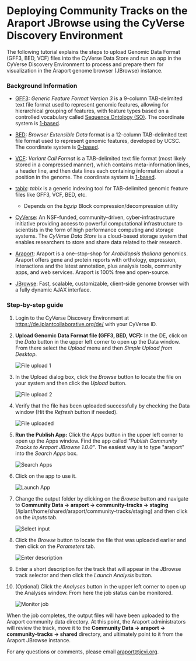 Deploying Community Tracks on the Araport JBrowse using the CyVerse Discovery Environment
=========================================================================================

The following tutorial explains the steps to upload Genomic Data Format (GFF3, BED, VCF) files into the CyVerse Data Store and run an app in the CyVerse Discovery Environment to process and prepare them for visualization in the Araport genome browser (JBrowse) instance.

### Background Information

* [GFF3](http://www.sequenceontology.org/gff3.shtml): _Generic Feature Format Version 3_ is a 9-column TAB-delimited text file format used to represent genomic features, allowing for hierarchical grouping of features, with feature types based on a controlled vocabulary called [Sequence Ontology (SO)](http://www.sequenceontology.org/gff3.shtml). The coordinate system is [1-based](https://www.biostars.org/p/84686/).

* [BED](https://genome.ucsc.edu/FAQ/FAQformat.html#format1): _Browser Extensible Data_ format is a 12-column TAB-delimited text file format used to represent genomic features, developed by UCSC. The coordinate system is [0-based](https://www.biostars.org/p/84686/).

* [VCF](http://samtools.github.io/hts-specs/VCFv4.1.pdf): _Variant Call Format_ is a TAB-delimited text file format (most likely stored in a compressed manner), which contains meta-information lines, a header line, and then data lines each containing information about a position in the genome. The coordinate system is [1-based](https://www.biostars.org/p/84686/).

* [tabix](http://www.htslib.org/doc/tabix.html): _tabix_ is a generic indexing tool for TAB-delimited genomic feature files like GFF3, VCF, BED, etc.
    * Depends on the _bgzip_ Block compression/decompression utility

* [CyVerse](http://www.cyverse.org/): An NSF-funded, community-driven, cyber-infrastructure initiative providing access to powerful computational infrastructure to scientists in the form of high performance computing and storage systems. The _CyVerse Data Store_ is a cloud-based storage system that enables researchers to store and share data related to their research.

* [Araport](https://www.araport.org/): Araport is a one-stop-shop for _Arabidopsis thaliana_ genomics. Araport offers gene and protein reports with orthology, expression, interactions and the latest annotation, plus analysis tools, community apps, and web services. Araport is 100% free and open-source.

* [JBrowse](http://gmod.org/wiki/JBrowse): Fast, scalable, customizable, client-side genome browser with a fully dynamic AJAX interface.

### Step-by-step guide

1. Login to the CyVerse Discovery Environment at <https://de.iplantcollaborative.org/de/> with your CyVerse ID.

2. **Upload Genomic Data Format file (GFF3, BED, VCF):** In the DE, click on the _Data_ button in the upper left corner to open up the Data window. From there select the _Upload_ menu and then _Simple Upload from Desktop_.

    ![File upload 1](images/de_upload_file.png?raw=true)

3. In the Upload dialog box, click the _Browse_ button to locate the file on your system and then click the _Upload_ button.

    ![File upload 2](images/de_file_upload_2.png?raw=true)

4. Verify that the file has been uploaded successfully by checking the Data window (Hit the _Refresh_ button if needed).

    ![File uploaded](images/de_file_uploaded.png?raw=true)

5. **Run the Publish App:** Click the _Apps_ button in the upper left corner to open up the Apps window. Find the app called _"Publish Community Tracks to Araport JBrowse 1.0.0"_. The easiest way is to type "araport" into the _Search Apps_ box.

    ![Search Apps](images/de_search_apps.png?raw=true)

6. Click on the app to use it.

    ![Launch App](images/de_open_app.png?raw=true)

7. Change the output folder by clicking on the _Browse_ button and navigate to **Community Data -> araport -> community-tracks -> staging** (/iplant/home/shared/araport/community-tracks/staging) and then click on the _Inputs_ tab.

    ![Select input](images/de_select_input_file.png?raw=true)

8. Click the _Browse_ button to locate the file that was uploaded earlier and then click on the _Parameters_ tab.

    ![Enter description](images/de_enter_description.png?raw=true)

9. Enter a short description for the track that will appear in the JBrowse track selector and then click the _Launch Analysis_ button.

10. (Optional) Click the _Analyses_ button in the upper left corner to open up the Analyses window. From here the job status can be monitored.

    ![Monitor job](images/de_monitor_job.png?raw=true)

When the job completes, the output files will have been uploaded to the Araport community data directory. At this point, the Araport administrators will review the track, move it to the **Community Data -> araport -> community-tracks -> shared** directory, and ultimately point to it from the Araport JBrowse instance.

For any questions or comments, please email <araport@jcvi.org>.
